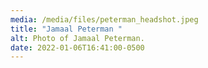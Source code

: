 ```yaml
---
media: /media/files/peterman_headshot.jpeg
title: "Jamaal Peterman "
alt: Photo of Jamaal Peterman.
date: 2022-01-06T16:41:00-0500
---
```


